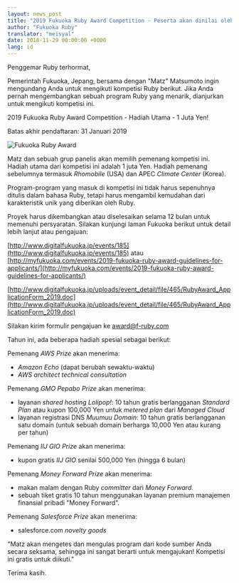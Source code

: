 ```yaml
---
layout: news_post
title: "2019 Fukuoka Ruby Award Competition - Peserta akan dinilai oleh Matz"
author: "Fukuoka Ruby"
translator: "meisyal"
date: 2018-11-29 00:00:00 +0000
lang: id
---
```


Penggemar Ruby terhormat,

Pemerintah Fukuoka, Jepang, bersama dengan "Matz" Matsumoto ingin mengundang
Anda untuk mengikuti kompetisi Ruby berikut. Jika Anda pernah mengembangkan
sebuah program Ruby yang menarik, dianjurkan untuk mengikuti kompetisi ini.

2019 Fukuoka Ruby Award Competition - Hadiah Utama - 1 Juta Yen!

Batas akhir pendaftaran: 31 Januari 2019

![Fukuoka Ruby Award](https://www.digitalfukuoka.jp/javascripts/kcfinder/upload/images/fukuokarubyaward2017.png)

Matz dan sebuah grup panelis akan memilih pemenang kompetisi ini. Hadiah utama
dari kompetisi ini adalah 1 juta Yen. Hadiah pemenang sebelumnya termasuk
*Rhomobile* (USA) dan APEC *Climate Center* (Korea).


Program-program yang masuk di kompetisi ini tidak harus sepenuhnya ditulis
dalam bahasa Ruby, tetapi harus mengambil kemudahan dari karakteristik unik
yang diberikan oleh Ruby.

Proyek harus dikembangkan atau diselesaikan selama 12 bulan untuk memenuhi
persyaratan. Silakan kunjungi laman Fukuoka berikut untuk detail lebih lanjut
atau pengajuan:

[http://www.digitalfukuoka.jp/events/185](http://www.digitalfukuoka.jp/events/185)
atau
[http://myfukuoka.com/events/2019-fukuoka-ruby-award-guidelines-for-applicants/](http://myfukuoka.com/events/2019-fukuoka-ruby-award-guidelines-for-applicants/)

[http://www.digitalfukuoka.jp/uploads/event_detail/file/465/RubyAward_ApplicationForm_2019.doc](http://www.digitalfukuoka.jp/uploads/event_detail/file/465/RubyAward_ApplicationForm_2019.doc)

Silakan kirim formulir pengajuan ke award@f-ruby.com

Tahun ini, ada beberapa hadiah spesial sebagai berikut:

Pemenang *AWS Prize* akan menerima:

* *Amazon Echo* (dapat berubah sewaktu-waktu)
* *AWS architect technical consultation*

Pemenang *GMO Pepabo Prize* akan menerima:

* layanan *shared hosting Lolipop!*: 10 tahun gratis berlangganan *Standard
  Plan* atau kupon 100,000 Yen untuk *metered plan* dari *Managed Cloud*
* layanan registrasi DNS *Muumuu Domain*: 10 tahun gratis berlangganan satu
  domain (untuk sebuah domain berharga 10,000 Yen atau kurang per tahun)

Pemenang *IIJ GIO Prize* akan menerima:

* kupon gratis *IIJ GIO* senilai 500,000 Yen (hingga 6 bulan)

Pemenang *Money Forward Prize* akan menerima:

* makan malam dengan Ruby *committer* dari *Money Forward*.
* sebuah tiket gratis 10 tahun menggunakan layanan premium manajemen finansial
  pribadi "Money Forward".

Pemenang *Salesforce Prize* akan menerima:

* salesforce.com *novelty goods*

"Matz akan mengetes dan mengulas program dari kode sumber Anda secara seksama,
sehingga ini sangat berarti untuk mengajukan! Kompetisi ini gratis untuk
diikuti."

Terima kasih.
